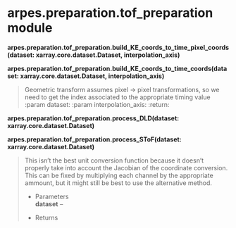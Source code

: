# arpes.preparation.tof\_preparation module

**arpes.preparation.tof\_preparation.build\_KE\_coords\_to\_time\_pixel\_coords(dataset:
xarray.core.dataset.Dataset,
interpolation\_axis)**

**arpes.preparation.tof\_preparation.build\_KE\_coords\_to\_time\_coords(dataset:
xarray.core.dataset.Dataset, interpolation\_axis)**

> Geometric transform assumes pixel -\> pixel transformations, so we
> need to get the index associated to the appropriate timing value
> :param dataset: :param interpolation\_axis: :return:

**arpes.preparation.tof\_preparation.process\_DLD(dataset:
xarray.core.dataset.Dataset)**

**arpes.preparation.tof\_preparation.process\_SToF(dataset:
xarray.core.dataset.Dataset)**

> This isn’t the best unit conversion function because it doesn’t
> properly take into account the Jacobian of the coordinate conversion.
> This can be fixed by multiplying each channel by the appropriate
> ammount, but it might still be best to use the alternative method.
> 
>   - Parameters  
>     **dataset** –
> 
>   - Returns

